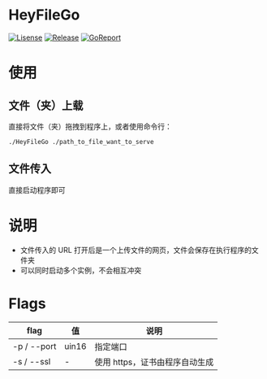 # HeyFileGo

[![Lisense](https://img.shields.io/github/license/Mmx233/HeyFileGo)](https://github.com/Mmx233/HeyFileGo/blob/main/LICENSE)
[![Release](https://img.shields.io/github/v/release/Mmx233/HeyFileGo?color=blueviolet&include_prereleases)](https://github.com/Mmx233/HeyFileGo/releases)
[![GoReport](https://goreportcard.com/badge/github.com/Mmx233/HeyFileGo)](https://goreportcard.com/report/github.com/Mmx233/HeyFileGo)

# 使用

## 文件（夹）上载

直接将文件（夹）拖拽到程序上，或者使用命令行：

```shell
./HeyFileGo ./path_to_file_want_to_serve
```

## 文件传入

直接启动程序即可

# 说明

+ 文件传入的 URL 打开后是一个上传文件的网页，文件会保存在执行程序的文件夹
+ 可以同时启动多个实例，不会相互冲突

# Flags

| flag        | 值     | 说明                 |
|-------------|-------|--------------------|
| -p / --port | uin16 | 指定端口               |
| -s / --ssl  | -     | 使用 https，证书由程序自动生成 |